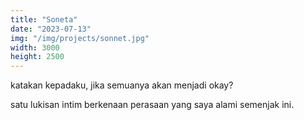 ```yaml
---
title: "Soneta"
date: "2023-07-13"
img: "/img/projects/sonnet.jpg"
width: 3000
height: 2500
---
```


katakan kepadaku, jika semuanya akan menjadi okay?

satu lukisan intim berkenaan perasaan yang saya alami semenjak ini.
